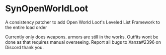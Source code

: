 # SynOpenWorldLoot
A consistency patcher to add Open World Loot's Leveled List Framework to the entire load order

Currently only does weapons. armors are still in the works. Outfits wont be done as that requires manual overseeing. Report all bugs to Xanza#2396 on Discord thank you.

